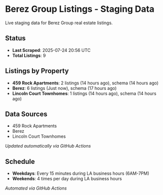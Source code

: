 # Berez Group Listings - Staging Data

Live staging data for Berez Group real estate listings.

## Status

- **Last Scraped**: 2025-07-24 20:56 UTC
- **Total Listings**: 9

## Listings by Property

- **459 Rock Apartments**: 2 listings (14 hours ago), schema (14 hours ago)
- **Berez**: 6 listings (Just now), schema (17 hours ago)
- **Lincoln Court Townhomes**: 1 listings (14 hours ago), schema (14 hours ago)

## Data Sources

- 459 Rock Apartments
- Berez
- Lincoln Court Townhomes

*Updated automatically via GitHub Actions*

## Schedule

- **Weekdays**: Every 15 minutes during LA business hours (6AM-7PM)
- **Weekends**: 4 times per day during LA business hours

*Automated via GitHub Actions*
